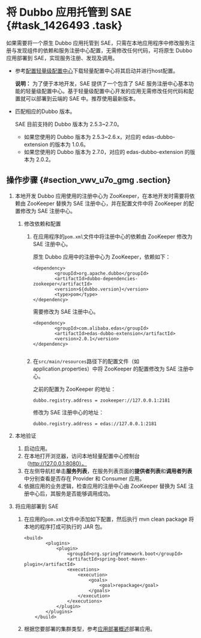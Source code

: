 # 将 Dubbo 应用托管到 SAE {#task_1426493 .task}

如果需要将一个原生 Dubbo 应用托管到 SAE，只需在本地应用程序中修改服务注册与发现组件的依赖和服务注册中心配置，无需修改任何代码，可将原生 Dubbo 应用部署到 SAE，实现服务注册、发现及调用。

-   参考[配置轻量级配置中心](https://help.aliyun.com/document_detail/44163.html)下载轻量配置中心将其启动并进行host配置。

    **说明：** 为了便于本地开发，SAE 提供了一个包含了 SAE 服务注册中心基本功能的轻量级配置中心。基于轻量级配置中心开发的应用无需修改任何代码和配置就可以部署到云端的 SAE 中。推荐使用最新版本。

-   匹配相应的Dubbo 版本。

    SAE 目前支持的 Dubbo 版本为 2.5.3~2.7.0。

    -   如果您使用的 Dubbo 版本为 2.5.3~2.6.x，对应的 edas-dubbo-extension 的版本为 1.0.6。
    -   如果您使用的 Dubbo 版本为 2.7.0，对应的 edas-dubbo-extension 的版本为 2.0.2。

## 操作步骤 {#section_vwv_u7o_gmg .section}

1.  本地开发 Dubbo 应用使用的注册中心为 ZooKeeper，在本地开发时需要将依赖由 ZooKeeper 替换为 SAE 注册中心，并在配置文件中将 ZooKeeper 的配置修改为 SAE 注册中心。
    1.  修改依赖和配置 
        1.  在应用程序的`pom.xml`文件中将注册中心的依赖由 ZooKeeper 修改为 SAE 注册中心。

            原生 Dubbo 应用中的注册中心为 ZooKeeper，依赖如下：

            ``` {#codeblock_kc0_quh_228}
            <dependency>
                    <groupId>org.apache.dubbo</groupId>
                    <artifactId>dubbo-dependencies-zookeeper</artifactId>
                    <version>${dubbo.version}</version>
                    <type>pom</type>
            </dependency>
            ```

            需要修改为 SAE 注册中心。

            ``` {#codeblock_7dc_6za_k70 .language-xml}
            <dependency>
                    <groupId>com.alibaba.edas</groupId>
                    <artifactId>edas-dubbo-extension</artifactId>
                    <version>2.0.1</version>
            </dependency>
            											
            ```

        2.  在`src/main/resources`路径下的配置文件（如application.properties）中将 ZooKeeper 的配置修改为 SAE 注册中心。

            之前的配置为 ZooKeeper 的地址：

            `dubbo.registry.address = zookeeper://127.0.0.1:2181`

            修改为 SAE 注册中心的地址：

            `dubbo.registry.address = edas://127.0.0.1:2181`

2.  本地验证 
    1.  启动应用。
    2.  在本地打开浏览器，访问本地轻量配置中心控制台（http://127.0.0.1:8080）。
    3.  在左侧导航栏单击**服务列表**，在服务列表页面的**提供者列表**和**调用者列表**中分别查看是否存在 Provider 和 Consumer 应用。
    4.  依据应用的业务逻辑，检查应用的注册中心由 ZooKeeper 替换为 SAE 注册中心后，其服务是否能够调用成功。
3.  将应用部署到 SAE 
    1.  在应用的`pom.xml`文件中添加如下配置，然后执行 mvn clean package 将本地的程序打成可执行的 JAR 包。 

        ``` {#codeblock_4dk_xnv_x29}
        <build>
                <plugins>
                    <plugin>
                        <groupId>org.springframework.boot</groupId>
                        <artifactId>spring-boot-maven-plugin</artifactId>
                        <executions>
                            <execution>
                                <goals>
                                    <goal>repackage</goal>
                                </goals>
                            </execution>
                        </executions>
                    </plugin>
                </plugins>
            </build>
        ```

    2.  根据您要部署的集群类型，参考[应用部署概述](https://help.aliyun.com/document_detail/113181.html)部署应用。

